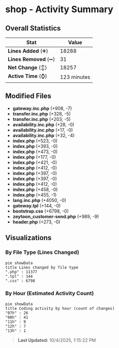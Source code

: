 # shop - Activity Summary 

## Overall Statistics

| Stat                   | Value                                                             |
| ---------------------- | ----------------------------------------------------------------- |
| **Lines Added** (➕)   | 18288                                          |
| **Lines Removed** (➖) | 31                                        |
| **Net Change** (↕)    | 18257                |
| **Active Time** (⌚)   | 123 minutes |


## Modified Files
- **gateway.inc.php** (+908, -7)
- **transfer.inc.php** (+328, -5)
- **transfer.inc.php** (+203, -5)
- **availability.inc.php** (+28, -0)
- **availability.inc.php** (+17, -0)
- **availability.inc.php** (+32, -4)
- **index.php** (+523, -0)
- **index.php** (+393, -0)
- **index.php** (+473, -0)
- **index.php** (+177, -0)
- **index.php** (+421, -0)
- **index.php** (+412, -0)
- **index.php** (+397, -0)
- **index.php** (+397, -0)
- **index.php** (+412, -0)
- **index.php** (+458, -0)
- **index.php** (+455, -1)
- **lang.inc.php** (+4050, -0)
- **gateway.tpl** (+144, -0)
- **bootstrap.css** (+6798, -0)
- **zeytoon_customer-send.php** (+989, -9)
- **header.php** (+273, -0)

## Visualizations

### By File Type (Lines Changed)

```mermaid
pie showData
title Lines changed by file type
".php" : 11377
".tpl" : 144
".css" : 6798
```

### By Hour (Estimated Activity Count)

```mermaid
pie showData
title Coding activity by hour (count of changes)
"07h" : 26
"08h" : 41
"11h" : 9
"12h" : 7
"13h" : 1
```


> **Last Updated:** 10/4/2025, 1:15:22 PM